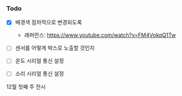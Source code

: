 ### Todo

- [x] 배경색 점차적으로 변경되도록 
  -  래퍼런스: https://www.youtube.com/watch?v=FM4VokqQ1Tw 
- [ ] 센서를 어떻게 박스로 노출할 것인지
- [ ] 온도 시리얼 통신 설정 
- [ ] 소리 시리얼 통신 설정



12월 첫째 주 전시 
